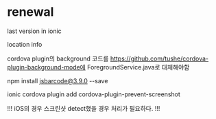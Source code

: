 # renewal
last version in ionic

location info

cordova plugin의 background 코드를 https://github.com/tushe/cordova-plugin-background-mode에 ForegroundService.java로 대체해야함

npm install jsbarcode@3.9.0 --save

ionic cordova plugin add cordova-plugin-prevent-screenshot

!!! iOS의 경우 스크린샷 detect했을 경우 처리가 필요하다. !!!


